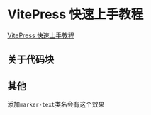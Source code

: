 # VitePress 快速上手教程

[VitePress 快速上手教程](https://vitepress.yiov.top/)

## 关于代码块

## 其他

<sapn class="marker-text">添加`marker-text`类名会有这个效果</sapn>
